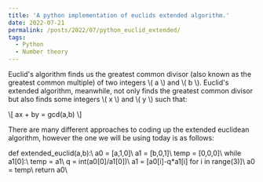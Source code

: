 ```yaml
---
title: 'A python implementation of euclids extended algorithm.'
date: 2022-07-21
permalink: /posts/2022/07/python_euclid_extended/
tags:
  - Python
  - Number theory
---
```


Euclid's algorithm finds us the greatest common divisor (also known as the greatest common multiple) of two integers \\( a \\) and \\( b \\). Euclid's extended algorithm, meanwhile, not only finds the greatest common divisor but also finds some integers \\( x \\) and \\( y \\) such that:

\\[ ax + by = gcd(a,b) \\]

There are many different approaches to coding up the extended euclidean algorithm, however the one we will be using today is as follows:

def extended_euclid(a,b):\\
    a0 = [a,1,0]\\
    a1 = [b,0,1]\\
    temp = [0,0,0]\\
    while a1[0]:\\
        temp = a1\\
        q = int(a0[0]/a1[0])\\
        a1 = [a0[i]-q*a1[i] for i in range(3)]\\
        a0 = temp\\
    return a0\\
